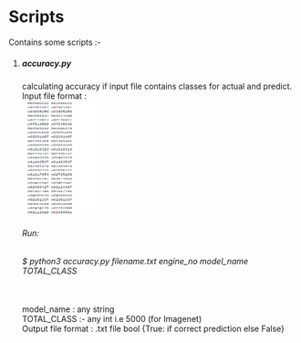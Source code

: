 # Scripts

Contains some scripts :- <br/>
1. <h5>accuracy.py </h5> calculating accuracy if input file contains classes for actual and predict. <br/>
   Input file format : <br/>
   <img src="inputfile_for_accuracy.png"  width="128" height="200"/> <br/>
   <h6>Run:</h6> <h6>$ python3 accuracy.py filename.txt engine_no model_name TOTAL_CLASS </h6> <br/>
   model_name : any string <br/>
   TOTAL_CLASS :- any int i.e 5000 (for Imagenet)  <br/> 
   Output file format : .txt file bool {True: if correct prediction else False} <br/>
    

